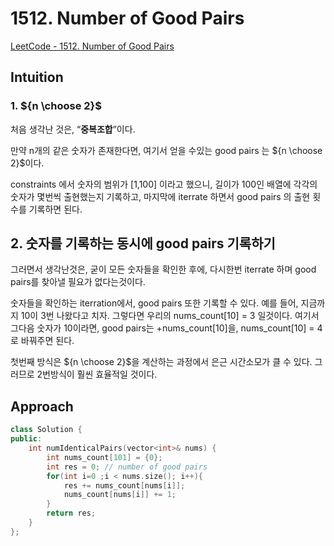 # 1512. Number of Good Pairs
[LeetCode - 1512. Number of Good Pairs](https://leetcode.com/problems/number-of-good-pairs/description/?envType=daily-question&envId=2023-10-03)
## Intuition

### 1. ${n \choose 2}$

처음 생각난 것은, “**중복조합**”이다.

만약 n개의 같은 숫자가 존재한다면, 여기서 얻을 수있는 good pairs 는 ${n \choose 2}$이다.

constraints 에서 숫자의 범위가 [1,100] 이라고 했으니, 길이가 100인 배열에 각각의 숫자가 몇번씩 출현했는지 기록하고, 마지막에 iterrate 하면서 good pairs 의 출현 횟수를 기록하면 된다.

## 2. 숫자를 기록하는 동시에 good pairs 기록하기

그러면서 생각난것은, 굳이 모든 숫자들을 확인한 후에, 다시한번 iterrate 하며 good pairs를 찾아낼 필요가 없다는것이다.

숫자들을 확인하는 iterration에서, good pairs 또한 기록할 수 있다.
예를 들어, 지금까지 10이 3번 나왔다고 치자. 그렇다면 우리의 nums_count[10] = 3 일것이다. 여기서 그다음 숫자가 10이라면, good pairs는 +nums_count[10]을, nums_count[10] = 4 로 바꿔주면 된다.

첫번째 방식은 ${n \choose 2}$을 계산하는 과정에서 은근 시간소모가 클 수 있다. 그러므로 2번방식이 훨씬 효율적일 것이다.

## Approach

```cpp
class Solution {
public:
    int numIdenticalPairs(vector<int>& nums) {
        int nums_count[101] = {0};
        int res = 0; // number of good pairs
        for(int i=0 ;i < nums.size(); i++){
            res += nums_count[nums[i]];
            nums_count[nums[i]] += 1;
        }
        return res;
    }
};
```